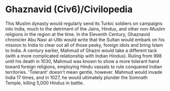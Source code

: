 # Ghaznavid (Civ6)/Civilopedia

This Muslim dynasty would regularly send its Turkic soldiers on campaigns into India, much to the detriment of the Jains, Hindus, and other non-Muslim religions in the region at the time.
In the Eleventh Century, Ghaznavid chronicler Abu Nasr al-Utbi would write that the Sultan would embark on his mission to India to clear out all of those pesky, foreign idols and bring Islam to India.
A century earlier, Mahmud of Ghazni would take a different tack (with a more complicated relationship with Indian Hindus). Ruling from 998 until his death in 1030, Mahmud was known to show a more tolerant hand toward foreign religions, employing Hindu vassals to rule conquered Indian territories.
'Tolerant' doesn't mean gentle, however. Mahmud would invade India 17 times, and in 1027, he would ultimately plunder the Somnath Temple, killing 5,000 Hindus in battle.